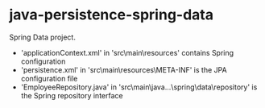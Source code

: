 java-persistence-spring-data
==========================

Spring Data project.

- 'applicationContext.xml' in 'src\main\resources' contains Spring configuration
- 'persistence.xml' in 'src\main\resources\META-INF' is the JPA configuration file
- 'EmployeeRepository.java' in 'src\main\java\...\spring\data\repository' is the Spring repository interface 
  
